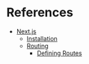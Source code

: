# References

- [Next.js](https://nextjs.org)
  - [Installation](https://nextjs.org/docs/getting-started/installation)
  - [Routing](https://nextjs.org/docs/app/building-your-application/routing)
    - [Defining Routes](https://nextjs.org/docs/app/building-your-application/routing/defining-routes)
